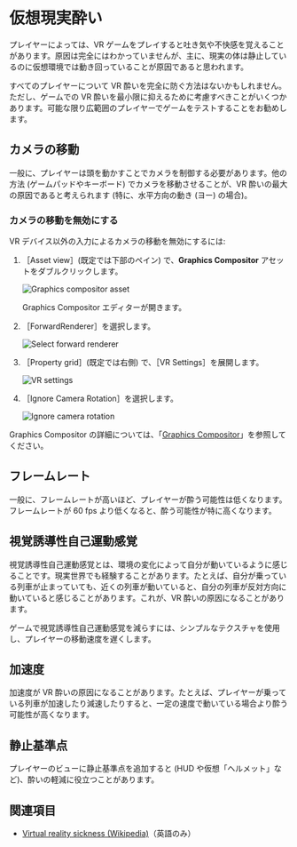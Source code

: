 # 仮想現実酔い

プレイヤーによっては、VR ゲームをプレイすると吐き気や不快感を覚えることがあります。原因は完全にはわかっていませんが、主に、現実の体は静止しているのに仮想環境では動き回っていることが原因であると思われます。

すべてのプレイヤーについて VR 酔いを完全に防ぐ方法はないかもしれません。ただし、ゲームでの VR 酔いを最小限に抑えるために考慮すべきことがいくつかあります。可能な限り広範囲のプレイヤーでゲームをテストすることをお勧めします。

## カメラの移動

一般に、プレイヤーは頭を動かすことでカメラを制御する必要があります。他の方法 (ゲームパッドやキーボード) でカメラを移動させることが、VR 酔いの最大の原因であると考えられます (特に、水平方向の動き (ヨー) の場合)。

### カメラの移動を無効にする

VR デバイス以外の入力によるカメラの移動を無効にするには:

1. ［Asset view］(既定では下部のペイン) で、**Graphics Compositor** アセットをダブルクリックします。

    ![Graphics compositor asset](../graphics/graphics-compositor/media/graphics-compositor-asset.png)

    Graphics Compositor エディターが開きます。

2. ［ForwardRenderer］を選択します。

    ![Select forward renderer](media/select-forward-renderer.png)

3. ［Property grid］(既定では右側) で、［VR Settings］を展開します。

    ![VR settings](media/vr-settings.png)

4. ［Ignore Camera Rotation］を選択します。

    ![Ignore camera rotation](media/ignore-camera-rotation.png)

Graphics Compositor の詳細については、「[Graphics Compositor](../graphics/graphics-compositor/index.md)」を参照してください。

## フレームレート

一般に、フレームレートが高いほど、プレイヤーが酔う可能性は低くなります。フレームレートが 60 fps より低くなると、酔う可能性が特に高くなります。

## 視覚誘導性自己運動感覚

視覚誘導性自己運動感覚とは、環境の変化によって自分が動いているように感じることです。現実世界でも経験することがあります。たとえば、自分が乗っている列車が止まっていても、近くの列車が動いていると、自分の列車が反対方向に動いていると感じることがあります。これが、VR 酔いの原因になることがあります。

ゲームで視覚誘導性自己運動感覚を減らすには、シンプルなテクスチャを使用し、プレイヤーの移動速度を遅くします。

## 加速度

加速度が VR 酔いの原因になることがあります。たとえば、プレイヤーが乗っている列車が加速したり減速したりすると、一定の速度で動いている場合より酔う可能性が高くなります。

## 静止基準点

プレイヤーのビューに静止基準点を追加すると (HUD や仮想「ヘルメット」など)、酔いの軽減に役立つことがあります。

## 関連項目

* [Virtual reality sickness (Wikipedia)](https://en.wikipedia.org/wiki/Virtual_reality_sickness)（英語のみ）
